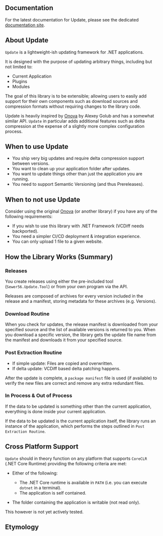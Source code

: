 ## Documentation

For the latest documentation for Update, please see the dedicated [documentation site](https://sewer56.dev/Update/).

## About Update

`Update` is a lightweight-ish updating framework for .NET applications. 

It is designed with the purpose of updating arbitrary things, including but not limited to:  
- Current Application  
- Plugins  
- Modules  

The goal of this library is to be extensible; allowing users to easily add support for their own components such as download sources and compression formats without requiring changes to the library code.

Update is heavily inspired by [Onova](https://github.com/Tyrrrz/Onova) by Alexey Golub and has a somewhat similar API. `Update` in particular adds additional features such as delta compression at the expense of a slightly more complex configuration process.

## When to use Update

- You ship very big updates and require delta compression support between versions.
- You want to clean up your application folder after updates.
- You want to update things other than just the application you are running.
- You need to support Semantic Versioning (and thus Prereleases).

## When to not use Update

Consider using the original [Onova](https://github.com/Tyrrrz/Onova) (or another library) if you have any of the following requirements:

- If you wish to use this library with .NET Framework (VCDiff needs backported).
- You need a simpler CI/CD deployment & integration experience.
- You can only upload 1 file to a given website.

## How the Library Works (Summary)

### Releases
You create releases using either the pre-included tool (`Sewer56.Update.Tool`) or from your own program via the API.

Releases are composed of archives for every version included in the release and a manifest, storing metadata for these archives (e.g. Versions).

### Download Routine

When you check for updates, the release manifest is downloaded from your specified source and the list of available versions is returned to you. When you download a specific version, the library gets the update file name from the manifest and downloads it from your specified source.

### Post Extraction Routine
- If simple update: Files are copied and overwritten.
- If delta update: VCDiff based delta patching happens.

After the update is complete, a `package manifest` file is used (if available) to verify the new files are correct and remove any extra redundant files. 

### In Process & Out of Process

If the data to be updated is something other than the current application, everything is done inside your current application.

If the data to be updated is the current application itself, the library runs an instance of the application, which performs the steps outlined in `Post Extraction Routine`.

## Cross Platform Support

`Update` should in theory function on any platform that supports `CoreCLR` (.NET Core Runtime) providing the following criteria are met:

- Either of the following: 
    - The .NET Core runtime is available in `PATH` (i.e. you can execute `dotnet` in a terminal).
    - The application is self contained.  

- The folder containing the application is writable (not read only). 

This however is not yet actively tested.

## Etymology
